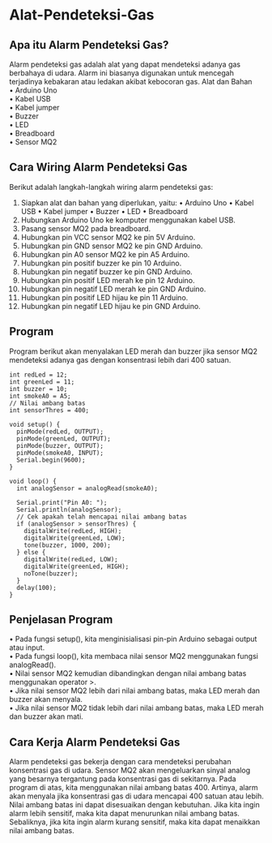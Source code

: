 # Alat-Pendeteksi-Gas
## Apa itu Alarm Pendeteksi Gas?
Alarm pendeteksi gas adalah alat yang dapat mendeteksi adanya gas berbahaya di udara. Alarm ini biasanya digunakan untuk mencegah terjadinya kebakaran atau ledakan akibat kebocoran gas.
Alat dan Bahan
<br>
•	Arduino Uno
<br>
•	Kabel USB
<br>
•	Kabel jumper
<br>
•	Buzzer
<br>
•	LED
<br>
•	Breadboard
<br>
•	Sensor MQ2

## Cara Wiring Alarm Pendeteksi Gas
Berikut adalah langkah-langkah wiring alarm pendeteksi gas:
1.	Siapkan alat dan bahan yang diperlukan, yaitu:
  •	Arduino Uno
  •	Kabel USB
  •	Kabel jumper
  •	Buzzer
  •	LED
  •	Breadboard
2.	Hubungkan Arduino Uno ke komputer menggunakan kabel USB.
3.	Pasang sensor MQ2 pada breadboard.
4.	Hubungkan pin VCC sensor MQ2 ke pin 5V Arduino.
5.	Hubungkan pin GND sensor MQ2 ke pin GND Arduino.
6.	Hubungkan pin A0 sensor MQ2 ke pin A5 Arduino.
7.	Hubungkan pin positif buzzer ke pin 10 Arduino.
8.	Hubungkan pin negatif buzzer ke pin GND Arduino.
9.	Hubungkan pin positif LED merah ke pin 12 Arduino.
10.	Hubungkan pin negatif LED merah ke pin GND Arduino.
11.	Hubungkan pin positif LED hijau ke pin 11 Arduino.
12.	Hubungkan pin negatif LED hijau ke pin GND Arduino.

## Program
Program berikut akan menyalakan LED merah dan buzzer jika sensor MQ2 mendeteksi adanya gas dengan konsentrasi lebih dari 400 satuan.
```arduino
int redLed = 12;
int greenLed = 11;
int buzzer = 10;
int smokeA0 = A5;
// Nilai ambang batas
int sensorThres = 400;

void setup() {
  pinMode(redLed, OUTPUT);
  pinMode(greenLed, OUTPUT);
  pinMode(buzzer, OUTPUT);
  pinMode(smokeA0, INPUT);
  Serial.begin(9600);
}

void loop() {
  int analogSensor = analogRead(smokeA0);

  Serial.print("Pin A0: ");
  Serial.println(analogSensor);
  // Cek apakah telah mencapai nilai ambang batas
  if (analogSensor > sensorThres) {
    digitalWrite(redLed, HIGH);
    digitalWrite(greenLed, LOW);
    tone(buzzer, 1000, 200);
  } else {
    digitalWrite(redLed, LOW);
    digitalWrite(greenLed, HIGH);
    noTone(buzzer);
  }
  delay(100);
}
```

## Penjelasan Program
•	Pada fungsi setup(), kita menginisialisasi pin-pin Arduino sebagai output atau input.<br>
•	Pada fungsi loop(), kita membaca nilai sensor MQ2 menggunakan fungsi analogRead().<br>
•	Nilai sensor MQ2 kemudian dibandingkan dengan nilai ambang batas menggunakan operator >.<br>
•	Jika nilai sensor MQ2 lebih dari nilai ambang batas, maka LED merah dan buzzer akan menyala.<br>
•	Jika nilai sensor MQ2 tidak lebih dari nilai ambang batas, maka LED merah dan buzzer akan mati.<br>

## Cara Kerja Alarm Pendeteksi Gas
Alarm pendeteksi gas bekerja dengan cara mendeteksi perubahan konsentrasi gas di udara. Sensor MQ2 akan mengeluarkan sinyal analog yang besarnya tergantung pada konsentrasi gas di sekitarnya.
Pada program di atas, kita menggunakan nilai ambang batas 400. Artinya, alarm akan menyala jika konsentrasi gas di udara mencapai 400 satuan atau lebih.
Nilai ambang batas ini dapat disesuaikan dengan kebutuhan. Jika kita ingin alarm lebih sensitif, maka kita dapat menurunkan nilai ambang batas. Sebaliknya, jika kita ingin alarm kurang sensitif, maka kita dapat menaikkan nilai ambang batas.

